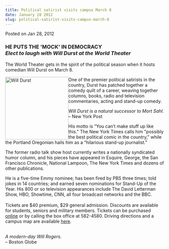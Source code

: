 ```yaml
---
title: Political satirist visits campus March 8
date: January 28 2012
slug: political-satirist-visits-campus-march-8
---
```





<span class="date">Posted on Jan 28, 2012    </span>
<h3>HE PUTS THE &apos;MOCK&apos; IN DEMOCRACY<br>
<em>Elect to laugh with Will Durst at the World Theater</em></br></h3>
<p>The World Theater gets in the spirit of the political season
when it hosts comedian Will Durst on March 8.</p>
<p><img alt="Will Durst" src="http://news.csumb.edu/sites/default/files/65/attachments/news/images/durst_mugshot_sm.jpg" style="float:left; width:200px; height:197px">One of the premier
political satirists in the country, Durst has patched together a
comedy quilt of a career, weaving together columns, books, radio
and television commentaries, acting and stand-up comedy.</img></p>
<p class="pullquote"><em>Will Durst is a natural successor to Mort
Sahl.</em><br>
&#x2013; New York Post</br></p>
<p>His motto is &#x201C;You can&#x2019;t make stuff up like this.&quot; The New York
Times calls him &quot;possibly the best political comic in the country,&quot;
while the Portland Oregonian hails him as a &#x201C;hilarious stand-up
journalist.&#x201D;</p>
<p>The former radio talk show host currently writes a nationally
syndicated humor column, and his pieces have appeared in Esquire,
George, the San Francisco Chronicle, National Lampoon, The New York
Times and dozens of other publications.</p>
<p>He is a five-time Emmy nominee; has been fired by PBS three
times; told jokes in 14 countries; and earned seven nominations for
Stand-Up of the Year. His 800 or so television appearances include
The David Letterman Show, HBO, Showtime, CNN, all four broadcast
networks and the BBC.<br>
<br>
Tickets are $40 premium, $29 general admission. Discounts are
available for students, seniors and military members. Tickets can
be purchased <a href="http://csumb.edu/worldtheater" rel="nofollow">online</a>&#xA0;or by calling the box office at
582-4580. Driving directions and a campus map are available
<a href="http://csumb.edu/map" rel="nofollow">here</a>.</br></br></p>
<p><em>A modern-day Will Rogers</em>.<br>
&#x2013; Boston Globe<br>
&#xA0;</br></br></p>





